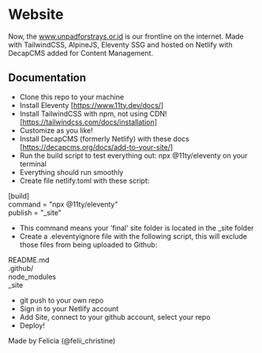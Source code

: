 # Website
Now, the www.unpadforstrays.or.id is our frontline on the internet. Made with TailwindCSS, AlpineJS, Eleventy SSG and hosted on Netlify with DecapCMS added for Content Management.

## Documentation
- Clone this repo to your machine
- Install Eleventy [https://www.11ty.dev/docs/]
- Install TailwindCSS with npm, not using CDN! [https://tailwindcss.com/docs/installation]
- Customize as you like!
- Install DecapCMS (formerly Netlify) with these docs [https://decapcms.org/docs/add-to-your-site/]
- Run the build script to test everything out: npx @11ty/eleventy on your terminal
- Everything should run smoothly
- Create file netlify.toml with these script:
  
[build] <br>
command = "npx @11ty/eleventy" <br>
publish = "_site" <br>

  - This command means your 'final' site folder is located in the _site folder
  - Create a .eleventyignore file with the following script, this will exclude those files from being uploaded to Github:
    
README.md <br>
.github/ <br>
node_modules <br>
_site

  - git push to your own repo
  - Sign in to your Netlify account
  - Add Site, connect to your github account, select your repo
  - Deploy!

Made by Felicia (@felii_christine)

